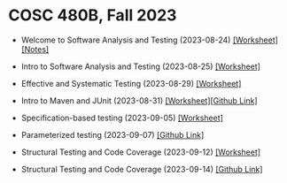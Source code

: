 # COSC 480B, Fall 2023

- Welcome to Software Analysis and Testing (2023-08-24) [[Worksheet]](./notes/8_24.pdf) [[Notes]](./answers/8_24_answers.pdf)

- Intro to Software Analysis and Testing (2023-08-25) [[Worksheet]](./notes/8_25.pdf) 

- Effective and Systematic Testing (2023-08-29) [[Worksheet]](./notes/8_29.pdf) 

- Intro to Maven and JUnit (2023-08-31) [[Worksheet]](./notes/8_31.pdf)[[Github Link]](https://classroom.github.com/a/4026OMRf)

- Specification-based testing (2023-09-05) [[Worksheet]](./notes/9_5.pdf)

- Parameterized testing (2023-09-07) [[Github Link]](https://classroom.github.com/a/nQU90pRm)

- Structural Testing and Code Coverage (2023-09-12) [[Worksheet]](./notes/9_12.pdf)

- Structural Testing and Code Coverage (2023-09-14) [[Github Link]](https://classroom.github.com/a/GksgnPgQ)
